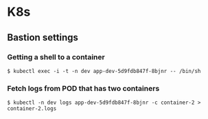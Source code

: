 # K8s

## Bastion settings


### Getting a shell to a container 

```
$ kubectl exec -i -t -n dev app-dev-5d9fdb847f-8bjnr -- /bin/sh
```

### Fetch logs from POD that has two containers

```
$ kubectl -n dev logs app-dev-5d9fdb847f-8bjnr -c container-2 > container-2.logs
```
